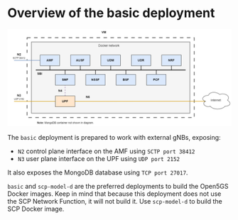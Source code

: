 # Overview of the basic deployment

![Overview of the basic deployment](../../misc/diagrams/basic.png)

The `basic` deployment is prepared to work with external gNBs, exposing:
- `N2` control plane interface on the AMF using `SCTP port 38412`
- `N3` user plane  interface on the UPF using `UDP port 2152`

It also exposes the MongoDB database using `TCP port 27017`.

`basic` and `scp-model-d` are the preferred deployments to build the Open5GS Docker images.
Keep in mind that because this deployment does not use the SCP Network Function, it will not build it. Use `scp-model-d` to build the SCP Docker image.